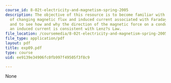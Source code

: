 ```yaml
---
course_id: 8-02t-electricity-and-magnetism-spring-2005
description: The objective of this resource is to become familiar with the concepts
  of changing magnetic flux and induced current associated with Faraday?s Law of Induction,
  and to see how and why the direction of the magnetic force on a conductor carrying
  an induced current is consistent with Lenz?s Law.
file_location: /coursemedia/8-02t-electricity-and-magnetism-spring-2005/ee9139e34906fc0fb997f49505f3f8c9_exp09.pdf
file_type: application/pdf
layout: pdf
title: exp09.pdf
type: course
uid: ee9139e34906fc0fb997f49505f3f8c9

---
```

None